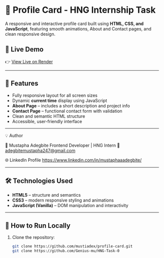 # 🌟 Profile Card - HNG Internship Task

A responsive and interactive profile card built using **HTML, CSS, and JavaScript**, featuring smooth animations, About and Contact pages, and clean responsive design.

## 🚀 Live Demo

👉 [View Live on Render](https://hngbio.onrender.com/)

---

## 🧠 Features

- Fully responsive layout for all screen sizes
- Dynamic **current time** display using JavaScript
- **About Page** – includes a short description and project info
- **Contact Page** – functional contact form with validation
- Clean and semantic HTML structure
- Accessible, user-friendly interface

---

💡 Author

👤 Mustapha Adegbite
Frontend Developer | HNG Intern
📧 adegbitemustapha247@gmail.com

🌐 LinkedIn Profile
https://www.linkedin.com/in/mustaphaaadegbite/

---


## 🛠️ Technologies Used

- **HTML5** – structure and semantics
- **CSS3** – modern responsive styling and animations
- **JavaScript (Vanilla)** – DOM manipulation and interactivity

---

## 🧩 How to Run Locally

1. Clone the repository:
   ```bash
   git clone https://github.com/mustiadex/profile-card.git
   git clone https://github.com/Genius-mu/HNG-Task-0
   ```
